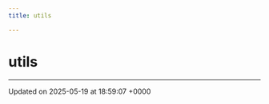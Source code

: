 ```yaml
---
title: utils

---
```


# utils








-------------------------------

Updated on 2025-05-19 at 18:59:07 +0000